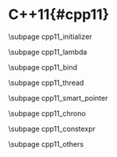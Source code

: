 C++11{#cpp11}
=============

\subpage cpp11_initializer

\subpage cpp11_lambda

\subpage cpp11_bind

\subpage cpp11_thread

\subpage cpp11_smart_pointer

\subpage cpp11_chrono

\subpage cpp11_constexpr

\subpage cpp11_others

